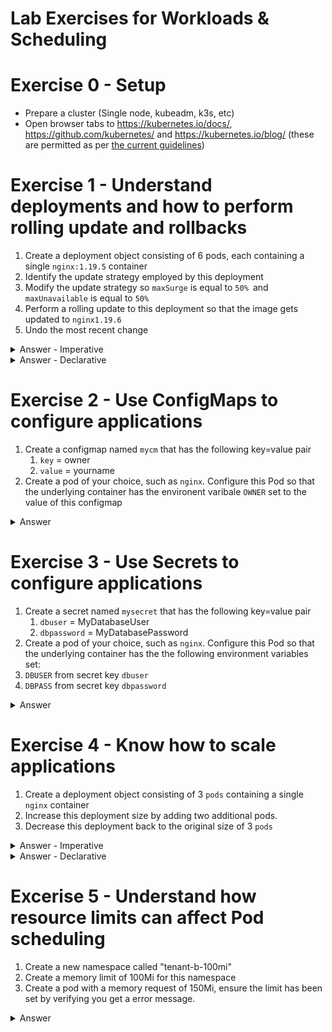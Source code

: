 # Lab Exercises for Workloads & Scheduling

# Exercise 0 - Setup

* Prepare a cluster (Single node, kubeadm, k3s, etc)
* Open browser tabs to https://kubernetes.io/docs/, https://github.com/kubernetes/ and  https://kubernetes.io/blog/ (these are permitted as per [the current guidelines](https://docs.linuxfoundation.org/tc-docs/certification/certification-resources-allowed#certified-kubernetes-administrator-cka-and-certified-kubernetes-application-developer-ckad))

# Exercise 1 - Understand deployments and how to perform rolling update and rollbacks

1. Create a deployment object consisting of 6 pods, each containing a single `nginx:1.19.5` container
2. Identify the update strategy employed by this deployment
3. Modify the update strategy so `maxSurge` is equal to `50% `and `maxUnavailable` is equal to `50%`
4. Perform a rolling update to this deployment so that the image gets updated to `nginx1.19.6`
5. Undo the most recent change


<details><summary>Answer - Imperative</summary>

```shell
kubectl create deployment nginx --image=nginx:1.19.5 --replicas=6
kubectl describe deployment nginx (unless specified, will be listed as "UpdateStrategy")
kubectl patch deployment nginx -p "{\"spec\": {\"strategy\": {\"rollingUpdate\": { \"maxSurge\":\"50%\"}}}}" --record=true
kubectl patch deployment nginx -p "{\"spec\": {\"strategy\": {\"rollingUpdate\": { \"maxUnavailable\":\"50%\"}}}}" --record=true
kubectl set image deployment nginx nginx=nginx:1.19.6 --record=true
kubectl rollout undo deployment/nginx
```
</details>


<details><summary>Answer - Declarative</summary>

```yaml
apiVersion: apps/v1
kind: Deployment
metadata:
  name: nginx
  labels:
    app: nginx
spec:
  replicas: 6
  strategy:
    rollingUpdate:
      maxSurge: 25%
      maxUnavailable: 25%
  selector:
    matchLabels:
      app: nginx
  template:
    metadata:
      labels:
        app: nginx
    spec:
      containers:
      - name: nginx
        image: nginx:1.19.5
        ports:
        - containerPort: 80
```
```shell
kubectl describe deployment nginx (unless specified, will be listed as "UpdateStrategy")
```
`patch.yaml:`
```yaml
apiVersion: apps/v1
kind: Deployment
metadata:
   name: nginx
spec:
   strategy:
      rollingUpdate:
         maxSurge: 50%
         maxUnavailable: 50%
   template:
      spec:
         containers:
            - name: nginx
              image: nginx:1.19.6
              ports:
                 - containerPort: 80
```
```shell
kubectl patch deployment nginx --patch-file=patch.yaml
```

```shell
kubectl rollout undo deployment/nginx
```
</details>

# Exercise 2 - Use ConfigMaps to configure applications

1. Create a configmap named `mycm` that has the following key=value pair
    1. `key` = owner
    2. `value` = yourname
2. Create a pod of your choice, such as `nginx`. Configure this Pod so that the underlying container has the environent varibale `OWNER` set to the value of this configmap 

<details><summary>Answer</summary>

Create configmap:
```shell
kubectl create configmap mycm --from-literal=owner=david
```

Define Pod:

```shell
apiVersion: v1
kind: Pod
metadata:
  name: nginx-configmap
spec:
  containers:
    - name: nginx-configmap
      image: nginx
      command: [ "/bin/sh", "-c", "env" ]
      env:
        # Define the environment variable
        - name: OWNER
          valueFrom:
            configMapKeyRef:
              # The ConfigMap containing the value you want to assign to SPECIAL_LEVEL_KEY
              name: mycm
              # Specify the key associated with the value
              key: owner
```

Validate:

```shell
kubectl logs nginx-configmap | grep OWNER
OWNER=david
```
</details>

# Exercise 3 - Use Secrets to configure applications

1. Create a secret named `mysecret` that has the following key=value pair
   1. `dbuser` = MyDatabaseUser
   2. `dbpassword` = MyDatabasePassword
2. Create a pod of your choice, such as `nginx`. Configure this Pod so that the underlying container has the the following environment variables set:
1. `DBUSER` from secret key `dbuser`
2. `DBPASS` from secret key `dbpassword`

<details><summary>Answer</summary>

```shell
kubectl create secret generic mysecret --from-literal=dbuser="MyDatabaseUser" --from-literal=dbpassword="MyDatabasePassword"
```

Apply the following manifest:

```yaml
apiVersion: v1
kind: Pod
metadata:
  name: nginx-secret
spec:
  containers:
  - name: nginx-secret
    image: nginx
    command: [ "/bin/sh", "-c", "env" ]
    env:
      - name: dbuser
        valueFrom:
          secretKeyRef:
            name: mysecret
            key: dbuser
      - name: dbpassword
        valueFrom:
          secretKeyRef:
            name: mysecret
            key: dbpassword
  restartPolicy: Never
```

Which can be validated with:

```shell
kubectl logs nginx-secret | grep db                                                  
dbuser=MyDatabaseUser
dbpassword=MyDatabasePassword
```

</details>

# Exercise 4 - Know how to scale applications

1. Create a deployment object consisting of 3 `pods` containing a single `nginx` container 
2. Increase this deployment size by adding two additional pods.
3. Decrease this deployment back to the original size of 3 `pods`



<details><summary>Answer - Imperative</summary>

```shell
kubectl create deployment nginx --image=nginx --replicas=3
kubectl scale --replicas=5 deployment nginx
kubectl scale --replicas=3 deployment nginx
```
</details>

<details><summary>Answer - Declarative</summary>

Apply initial YAML:
```yaml
apiVersion: apps/v1
kind: Deployment
metadata:
   name: nginx-deployment
   labels:
      app: nginx
spec:
   replicas: 3
   selector:
      matchLabels:
         app: nginx
   template:
      metadata:
         labels:
            app: nginx
      spec:
         containers:
            - name: nginx
              image: nginx
              ports:
                 - containerPort: 80
```

Apply modified YAML:

```yaml
apiVersion: apps/v1
kind: Deployment
metadata:
  name: nginx-deployment
  labels:
    app: nginx
spec:
  replicas: 5
  selector:
    matchLabels:
      app: nginx
  template:
    metadata:
      labels:
        app: nginx
    spec:
      containers:
      - name: nginx
        image: nginx:1
        ports:
        - containerPort: 80
```

Apply original YAML:

```yaml
apiVersion: apps/v1
kind: Deployment
metadata:
  name: nginx-deployment
  labels:
    app: nginx
spec:
  replicas: 3
  selector:
    matchLabels:
      app: nginx
  template:
    metadata:
      labels:
        app: nginx
    spec:
      containers:
      - name: nginx
        image: nginx
        ports:
        - containerPort: 80
```
</details>

# Excerise 5 - Understand how resource limits can affect Pod scheduling

1. Create a new namespace called "tenant-b-100mi"
2. Create a memory limit of 100Mi for this namespace
3. Create a pod with a memory request of 150Mi, ensure the limit has been set by verifying you get a error message.




<details><summary>Answer</summary>

```shell
kubectl create ns tenant-b-100mi
```

Deploy the manifest:

```yaml
apiVersion: v1
kind: LimitRange
metadata:
  name: tenant-b-memlimit
  namespace: tenant-b-100mi
spec:
  limits:
  - max:
      memory: 100Mi
    type: Container
```

Test with deploying:

```yaml
apiVersion: v1
kind: Pod
metadata:
  name: default-mem-demo
  namespace: tenant-b-100mi
spec:
  containers:
  - name: default-mem-demo
    image: nginx
    resources:
      requests:
        memory: 150Mi
```

Which should return:

```shell
The Pod "default-mem-demo" is invalid: spec.containers[0].resources.requests: Invalid value: "150Mi": must be less than or equal to memory limit
```
</details>
